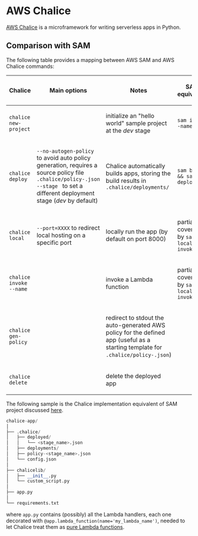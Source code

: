 # AWS Chalice

[AWS Chalice](https://github.com/aws/chalice) is a microframework for writing serverless apps in Python.

## Comparison with SAM

The following table provides a mapping between AWS SAM and AWS Chalice commands:

<table>
<thead>
<tr class="header">
<th><p>Chalice</p></th>
<th><p>Main options</p></th>
<th><p>Notes</p></th>
<th><p>SAM equivalent</p></th>
</tr>
</thead>
<tbody>
<tr class="odd">
<td><p><code>chalice new-project </code><project_name></p></td>
<td></td>
<td><p>initialize an "hello world" sample project at the <i>dev</i> stage</p></td>
<td><p><code>sam init --name </code><project_name></p></td>
</tr>
<tr class="even">
<td><p><code>chalice deploy</code></p></td>
<td><p><code>--no-autogen-policy</code> to avoid auto policy generation, requires a source policy file <code>.chalice/policy-</code><stage_name><code>.json</code><br />
<code>--stage </code><stage_name> to set a different deployment stage (<i>dev</i> by default)</p></td>
<td><p>Chalice automatically builds apps, storing the build results in <code>.chalice/deployments/</code></p></td>
<td><p><code>sam build &amp;&amp; sam deploy</code></p></td>
</tr>
<tr class="odd">
<td><p><code>chalice local</code></p></td>
<td><p><code>--port=XXXX</code> to redirect local hosting on a specific port</p></td>
<td><p>locally run the app (by default on port 8000)</p></td>
<td><p>partially covered by <code>sam local invoke</code></p></td>
</tr>
<tr class="even">
<td><p><code>chalice invoke --name </code><lambda_name></p></td>
<td></td>
<td><p>invoke a Lambda function</p></td>
<td><p>partially covered by <code>sam local invoke</code></p></td>
</tr>
<tr class="odd">
<td><p><code>chalice gen-policy</code></p></td>
<td></td>
<td><p>redirect to stdout the auto-generated AWS policy for the defined app (useful as a starting template for <code>.chalice/policy-</code><stage_name><code>.json</code>)</p></td>
<td></td>
</tr>
<tr class="even">
<td><p><code>chalice delete</code></p></td>
<td></td>
<td><p>delete the deployed app</p></td>
<td></td>
</tr>
</tbody>
</table>

The following sample is the Chalice implementation equivalent of SAM project discussed [here](/data-scientist-hub/paws/sam/#w-custom-local-module).

``` python
chalice-app/
│
├── .chalice/
│   ├── deployed/
│   │   └── <stage_name>.json
│   ├── deployments/
│   ├── policy-<stage_name>.json
│   └── config.json
│
├── chalicelib/
│   ├── __init__.py
│   └── custom_script.py
│
├── app.py
│
└── requirements.txt
```

where `app.py` contains (possibly) all the Lambda handlers, each one decorated with `@app.lambda_function(name='my_lambda_name')`, needed to let Chalice treat them as [pure Lambda functions](https://chalice.readthedocs.io/en/latest/topics/purelambda.html).
